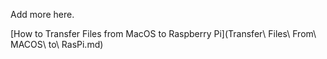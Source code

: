 Add more here.

[How to Transfer Files from MacOS to Raspberry Pi](Transfer\ Files\ From\ MACOS\ to\ RasPi.md)
